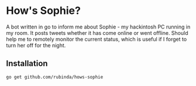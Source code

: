 # How's Sophie?

A bot written in go to inform me about Sophie - my hackintosh PC running in my room. It posts tweets whether it has come online or went offline. Should help me to remotely monitor the current status, which is useful if I forget to turn her off for the night.

## Installation

`go get github.com/rubinda/hows-sophie`
